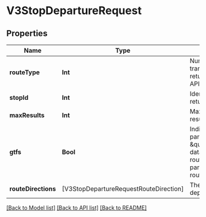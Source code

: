 # V3StopDepartureRequest

## Properties
Name | Type | Description | Notes
------------ | ------------- | ------------- | -------------
**routeType** | **Int** | Number identifying transport mode; values returned via RouteTypes API | [optional] 
**stopId** | **Int** | Identifier of stop; values returned by Stops API | [optional] 
**maxResults** | **Int** | Maximum number of results returned | [optional] 
**gtfs** | **Bool** | Indicates that stop_id parameter will accept \&quot;GTFS stop_id\&quot; data and route_directions[x].route_id parameters will accept route_gtfs_id data | [optional] 
**routeDirections** | [V3StopDepartureRequestRouteDirection] | The route directions to find departures for at this stop. | 

[[Back to Model list]](../README.md#documentation-for-models) [[Back to API list]](../README.md#documentation-for-api-endpoints) [[Back to README]](../README.md)


